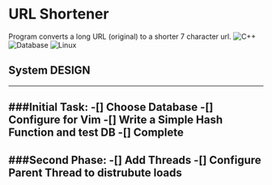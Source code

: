 # URL Shortener
Program converts a long URL (original) to a shorter 7 character url. ![C++](https://img.shields.io/badge/-C%2B%2B-yellow) ![Database](https://img.shields.io/badge/-Database-blue) ![Linux](https://img.shields.io/badge/Linux-Ubuntu-critical)
## System DESIGN
----
###Initial Task:
-[] Choose Database
-[] Configure for Vim
-[] Write a Simple Hash Function and test DB
-[] Complete
----
###Second Phase:
-[] Add Threads
-[] Configure Parent Thread to distrubute loads 
---
